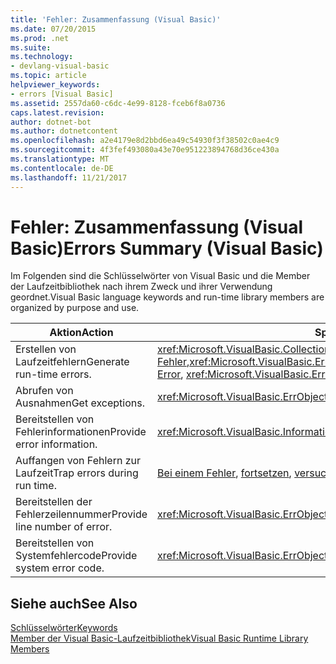 ```yaml
---
title: 'Fehler: Zusammenfassung (Visual Basic)'
ms.date: 07/20/2015
ms.prod: .net
ms.suite: 
ms.technology:
- devlang-visual-basic
ms.topic: article
helpviewer_keywords:
- errors [Visual Basic]
ms.assetid: 2557da60-c6dc-4e99-8128-fceb6f8a0736
caps.latest.revision: 
author: dotnet-bot
ms.author: dotnetcontent
ms.openlocfilehash: a2e4179e8d2bbd6ea49c54930f3f38502c0ae4c9
ms.sourcegitcommit: 4f3fef493080a43e70e951223894768d36ce430a
ms.translationtype: MT
ms.contentlocale: de-DE
ms.lasthandoff: 11/21/2017
---
```

# <a name="errors-summary-visual-basic"></a><span data-ttu-id="d824b-102">Fehler: Zusammenfassung (Visual Basic)</span><span class="sxs-lookup"><span data-stu-id="d824b-102">Errors Summary (Visual Basic)</span></span>
<span data-ttu-id="d824b-103">Im Folgenden sind die Schlüsselwörter von Visual Basic und die Member der Laufzeitbibliothek nach ihrem Zweck und ihrer Verwendung geordnet.</span><span class="sxs-lookup"><span data-stu-id="d824b-103">Visual Basic language keywords and run-time library members are organized by purpose and use.</span></span>  
  
|<span data-ttu-id="d824b-104">Aktion</span><span class="sxs-lookup"><span data-stu-id="d824b-104">Action</span></span>|<span data-ttu-id="d824b-105">Sprachelement</span><span class="sxs-lookup"><span data-stu-id="d824b-105">Language element</span></span>|  
|------------|----------------------|  
|<span data-ttu-id="d824b-106">Erstellen von Laufzeitfehlern</span><span class="sxs-lookup"><span data-stu-id="d824b-106">Generate run-time errors.</span></span>|<span data-ttu-id="d824b-107"><xref:Microsoft.VisualBasic.Collection.Clear%2A>, [Fehler](../../../visual-basic/language-reference/statements/error-statement.md),<xref:Microsoft.VisualBasic.ErrObject.Raise%2A></span><span class="sxs-lookup"><span data-stu-id="d824b-107"><xref:Microsoft.VisualBasic.Collection.Clear%2A>, [Error](../../../visual-basic/language-reference/statements/error-statement.md), <xref:Microsoft.VisualBasic.ErrObject.Raise%2A></span></span>|  
|<span data-ttu-id="d824b-108">Abrufen von Ausnahmen</span><span class="sxs-lookup"><span data-stu-id="d824b-108">Get exceptions.</span></span>|<xref:Microsoft.VisualBasic.ErrObject.GetException%2A>|  
|<span data-ttu-id="d824b-109">Bereitstellen von Fehlerinformationen</span><span class="sxs-lookup"><span data-stu-id="d824b-109">Provide error information.</span></span>|<xref:Microsoft.VisualBasic.Information.Err%2A>|  
|<span data-ttu-id="d824b-110">Auffangen von Fehlern zur Laufzeit</span><span class="sxs-lookup"><span data-stu-id="d824b-110">Trap errors during run time.</span></span>|<span data-ttu-id="d824b-111">[Bei einem Fehler](../../../visual-basic/language-reference/statements/on-error-statement.md), [fortsetzen](../../../visual-basic/language-reference/statements/resume-statement.md), [versuchen... Catch... Schließlich](../../../visual-basic/language-reference/statements/try-catch-finally-statement.md)</span><span class="sxs-lookup"><span data-stu-id="d824b-111">[On Error](../../../visual-basic/language-reference/statements/on-error-statement.md), [Resume](../../../visual-basic/language-reference/statements/resume-statement.md), [Try...Catch...Finally](../../../visual-basic/language-reference/statements/try-catch-finally-statement.md)</span></span>|  
|<span data-ttu-id="d824b-112">Bereitstellen der Fehlerzeilennummer</span><span class="sxs-lookup"><span data-stu-id="d824b-112">Provide line number of error.</span></span>|<xref:Microsoft.VisualBasic.ErrObject.Erl%2A>|  
|<span data-ttu-id="d824b-113">Bereitstellen von Systemfehlercode</span><span class="sxs-lookup"><span data-stu-id="d824b-113">Provide system error code.</span></span>|<xref:Microsoft.VisualBasic.ErrObject.LastDllError%2A>|  
  
## <a name="see-also"></a><span data-ttu-id="d824b-114">Siehe auch</span><span class="sxs-lookup"><span data-stu-id="d824b-114">See Also</span></span>  
 [<span data-ttu-id="d824b-115">Schlüsselwörter</span><span class="sxs-lookup"><span data-stu-id="d824b-115">Keywords</span></span>](../../../visual-basic/language-reference/keywords/index.md)  
 [<span data-ttu-id="d824b-116">Member der Visual Basic-Laufzeitbibliothek</span><span class="sxs-lookup"><span data-stu-id="d824b-116">Visual Basic Runtime Library Members</span></span>](../../../visual-basic/language-reference/runtime-library-members.md)
